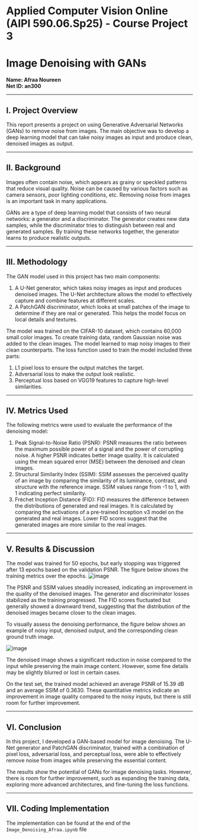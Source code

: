 # Applied Computer Vision Online (AIPI 590.06.Sp25) - Course Project 3
# Image Denoising with GANs

**Name: Afraa Noureen**  
**Net ID: an300**

---

## I. Project Overview
This report presents a project on using Generative Adversarial Networks (GANs) to remove noise from images. The main objective was to develop a deep learning model that can take noisy images as input and produce clean, denoised images as output.

---

## II. Background
Images often contain noise, which appears as grainy or speckled patterns that reduce visual quality. Noise can be caused by various factors such as camera sensors, poor lighting conditions, etc. Removing noise from images is an important task in many applications.  

GANs are a type of deep learning model that consists of two neural networks: a generator and a discriminator. The generator creates new data samples, while the discriminator tries to distinguish between real and generated samples. By training these networks together, the generator learns to produce realistic outputs.

---

## III. Methodology

The GAN model used in this project has two main components:

1. A U-Net generator, which takes noisy images as input and produces denoised images. The U-Net architecture allows the model to effectively capture and combine features at different scales.  
2. A PatchGAN discriminator, which looks at small patches of the image to determine if they are real or generated. This helps the model focus on local details and textures.  

The model was trained on the CIFAR-10 dataset, which contains 60,000 small color images. To create training data, random Gaussian noise was added to the clean images. The model learned to map noisy images to their clean counterparts.
The loss function used to train the model included three parts:   
1. L1 pixel loss to ensure the output matches the target.  
2. Adversarial loss to make the output look realistic.  
3. Perceptual loss based on VGG19 features to capture high-level similarities.  

---

## IV. Metrics Used

The following metrics were used to evaluate the performance of the denoising model:  
1. Peak Signal-to-Noise Ratio (PSNR): PSNR measures the ratio between the maximum possible power of a signal and the power of corrupting noise. A higher PSNR indicates better image quality. It is calculated using the mean squared error (MSE) between the denoised and clean images.    
2. Structural Similarity Index (SSIM): SSIM assesses the perceived quality of an image by comparing the similarity of its luminance, contrast, and structure with the reference image. SSIM values range from -1 to 1, with 1 indicating perfect similarity.  
3. Fréchet Inception Distance (FID): FID measures the difference between the distributions of generated and real images. It is calculated by comparing the activations of a pre-trained Inception v3 model on the generated and real images. Lower FID scores suggest that the generated images are more similar to the real images.

---

## V. Results & Discussion

The model was trained for 50 epochs, but early stopping was triggered after 13 epochs based on the validation PSNR. The figure below shows the training metrics over the epochs.
![image](https://github.com/user-attachments/assets/038ecb93-d442-4a1e-9531-81092a2d29b3)

The PSNR and SSIM values steadily increased, indicating an improvement in the quality of the denoised images. The generator and discriminator losses stabilized as the training progressed. The FID scores fluctuated but generally showed a downward trend, suggesting that the distribution of the denoised images became closer to the clean images.

To visually assess the denoising performance, the figure below shows an example of noisy input, denoised output, and the corresponding clean ground truth image.

![image](https://github.com/user-attachments/assets/4a7a183e-a9fd-4c79-b623-d2a9e1eea621)

The denoised image shows a significant reduction in noise compared to the input while preserving the main image content. However, some fine details may be slightly blurred or lost in certain cases.

On the test set, the trained model achieved an average PSNR of 15.39 dB and an average SSIM of 0.3630. These quantitative metrics indicate an improvement in image quality compared to the noisy inputs, but there is still room for further improvement.

---

## VI. Conclusion

In this project, I developed a GAN-based model for image denoising. The U-Net generator and PatchGAN discriminator, trained with a combination of pixel loss, adversarial loss, and perceptual loss, were able to effectively remove noise from images while preserving the essential content.

The results show the potential of GANs for image denoising tasks. However, there is room for further improvement, such as expanding the training data, exploring more advanced architectures, and fine-tuning the loss functions.

---

## VII. Coding Implementation

The implementation can be found at the end of the `Image_Denoising_Afraa.ipynb` file
